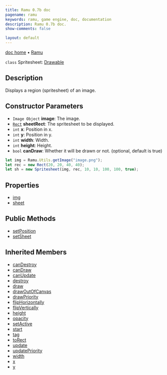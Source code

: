 ```yaml
---
title: Ramu 0.7b doc
pagename: ramu
keywords: ramu, game engine, doc, documentation
description: Ramu 0.7b doc.
show-comments: false

layout: default
---
```

[doc home](home) &#8226; [Ramu](../)  

``class`` Spritesheet: [Drawable](Drawable)

## Description
Displays a region (spritesheet) of an image.

## Constructor Parameters
- ``Image Object`` **image**: The image.  
- [``Rect``](Rect) **sheetRect**: The spritesheet to be displayed.  
- ``int`` **x**: Position in x.  
- ``int`` **y**: Position in y.  
- ``int`` **width**: Width.   
- ``int`` **height**: Height.   
- ``bool`` **canDraw**: Whether it will be drawn or not. (optional, default is true)   
```javascript
let img = Ramu.Utils.getImage("image.png");
let rec = new Rect(20, 20, 40, 40);
let sh = new Spritesheet(img, rec, 10, 10, 100, 100, true);
```

## Properties
- [img](Spritesheet.img)  
- [sheet](Spritesheet.sheet)  

## Public Methods
- [setPosition](Spritesheet.setPosition)  
- [setSheet](Spritesheet.setSheet)  

## Inherited Members
- [canDestroy](GameObj.canDestroy)  
- [canDraw](Drawable.canDraw)  
- [canUpdate](GameObj.canUpdate)  
- [destroy](GameObj.destroy)  
- [draw](Drawable.draw)  
- [drawOutOfCanvas](Drawable.drawOutOfCanvas)  
- [drawPriority](Drawable.drawPriority)  
- [flipHorizontally](Drawable.flipHorizontally)  
- [flipVertically](Drawable.flipVertically)  
- [height](GameObj.height)  
- [opacity](Drawable.opacity)  
- [setActive](GameObj.setActive)  
- [start](GameObj.start)  
- [tag](GameObj.tag)  
- [toRect](GameObj.toRect)  
- [update](GameObj.update)   
- [updatePriority](GameObj.updatePriority)  
- [width](GameObj.width)  
- [x](GameObj.x)  
- [y](GameObj.y)  